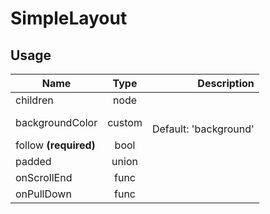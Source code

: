 # SimpleLayout

## Usage
| Name        | Type           | Description  |
| ----------- |:--------------:| ------------:|
|children|node|
|backgroundColor|custom|<br>Default: 'background'
|follow **(required)**|bool|
|padded|union|
|onScrollEnd|func|
|onPullDown|func|
